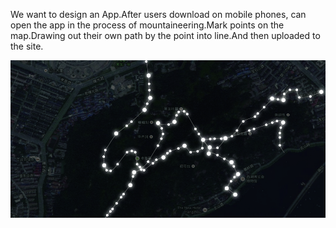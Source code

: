 We want to design an App.After users download on mobile phones, can open the app in the process of mountaineering.Mark points on the map.Drawing out their own path by the point into line.And then uploaded to the site.

![points](../project_images/line00.jpg?raw=true "points")